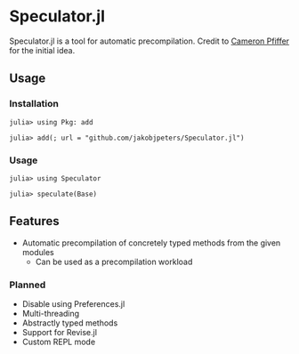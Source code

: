 
# Speculator.jl

Speculator.jl is a tool for automatic precompilation.
Credit to [Cameron Pfiffer](https://github.com/cpfiffer) for the initial idea.

## Usage

### Installation

```julia-repl
julia> using Pkg: add

julia> add(; url = "github.com/jakobjpeters/Speculator.jl")
```

### Usage

```julia-repl
julia> using Speculator

julia> speculate(Base)
```

## Features

- Automatic precompilation of concretely typed methods from the given modules
    - Can be used as a precompilation workload

### Planned

- Disable using Preferences.jl
- Multi-threading
- Abstractly typed methods
- Support for Revise.jl
- Custom REPL mode
